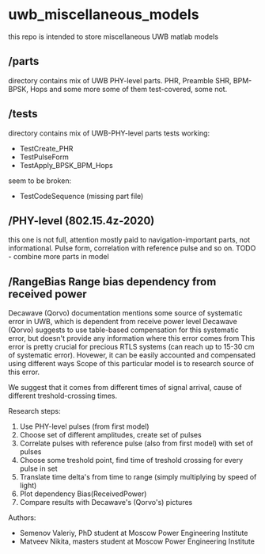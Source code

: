 # uwb_miscellaneous_models

this repo is intended to store miscellaneous UWB matlab models

## /parts
directory contains mix of UWB PHY-level parts. PHR, Preamble SHR, BPM-BPSK, Hops and some more
some of them test-covered, some not. 

## /tests
directory contains mix of UWB-PHY-level parts tests
working:
- TestCreate_PHR
- TestPulseForm
- TestApply_BPSK_BPM_Hops

seem to be broken:
- TestCodeSequence (missing part file)

## /PHY-level (802.15.4z-2020)

this one is not full, attention mostly paid to navigation-important parts, not informational. Pulse form, correlation with reference pulse and so on.
TODO - combine more parts in model


## /RangeBias Range bias dependency from received power

Decawave (Qorvo) documentation mentions some source of systematic error in UWB, which is dependent from receive power level
Decawave (Qorvo) suggests to use table-based compensation for this systematic error, but doesn't provide any information where this error comes from
This error is pretty crucial for precious RTLS systems (can reach up to 15-30 cm of systematic error). Hovewer, it can be easily accounted and compensated using different ways
Scope of this particular model is to research source of this error. 

We suggest that it comes from different times of signal arrival, cause of different treshold-crossing times.

Research steps:
1. Use PHY-level pulses (from first model)
2. Choose set of different amplitudes, create set of pulses 
3. Correlate pulses with reference pulse (also from first model) with set of pulses
4. Choose some treshold point, find time of treshold crossing for every pulse in set
5. Translate time delta's from time to range (simply multiplying by speed of light)
6. Plot dependency Bias(ReceivedPower)
7. Compare results with Decawave's (Qorvo's) pictures



Authors:

- Semenov Valeriy, PhD student at Moscow Power Engineering Institute
- Matveev Nikita, masters student at Moscow Power Engineering Institute

